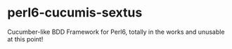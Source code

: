 # perl6-cucumis-sextus

Cucumber-like BDD Framework for Perl6, totally in the works and unusable at this
point!
